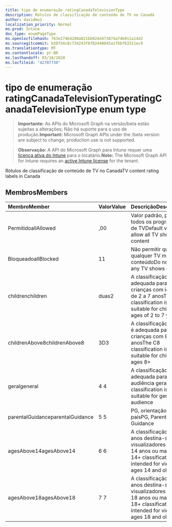 ```yaml
---
title: tipo de enumeração ratingCanadaTelevisionType
description: Rótulos de classificação de conteúdo de TV no Canadá
author: davidmu1
localization_priority: Normal
ms.prod: Intune
doc_type: enumPageType
ms.openlocfilehash: 763e274b4280a821bb924d473874a74b011a14d2
ms.sourcegitcommit: b38fd4c8c734243f6f82448045a1f6bf63311ec9
ms.translationtype: MT
ms.contentlocale: pt-BR
ms.lasthandoff: 03/18/2020
ms.locfileid: "42787730"
---
```

# <a name="ratingcanadatelevisiontype-enum-type"></a><span data-ttu-id="73b10-103">tipo de enumeração ratingCanadaTelevisionType</span><span class="sxs-lookup"><span data-stu-id="73b10-103">ratingCanadaTelevisionType enum type</span></span>

> <span data-ttu-id="73b10-104">**Importante:** As APIs do Microsoft Graph na versão/beta estão sujeitas a alterações; Não há suporte para o uso de produção.</span><span class="sxs-lookup"><span data-stu-id="73b10-104">**Important:** Microsoft Graph APIs under the /beta version are subject to change; production use is not supported.</span></span>

> <span data-ttu-id="73b10-105">**Observação:** A API do Microsoft Graph para Intune requer uma [licença ativa do Intune](https://go.microsoft.com/fwlink/?linkid=839381) para o locatário.</span><span class="sxs-lookup"><span data-stu-id="73b10-105">**Note:** The Microsoft Graph API for Intune requires an [active Intune license](https://go.microsoft.com/fwlink/?linkid=839381) for the tenant.</span></span>

<span data-ttu-id="73b10-106">Rótulos de classificação de conteúdo de TV no Canadá</span><span class="sxs-lookup"><span data-stu-id="73b10-106">TV content rating labels in Canada</span></span>

## <a name="members"></a><span data-ttu-id="73b10-107">Membros</span><span class="sxs-lookup"><span data-stu-id="73b10-107">Members</span></span>
|<span data-ttu-id="73b10-108">Membro</span><span class="sxs-lookup"><span data-stu-id="73b10-108">Member</span></span>|<span data-ttu-id="73b10-109">Valor</span><span class="sxs-lookup"><span data-stu-id="73b10-109">Value</span></span>|<span data-ttu-id="73b10-110">Descrição</span><span class="sxs-lookup"><span data-stu-id="73b10-110">Description</span></span>|
|:---|:---|:---|
|<span data-ttu-id="73b10-111">Permitido</span><span class="sxs-lookup"><span data-stu-id="73b10-111">allAllowed</span></span>|<span data-ttu-id="73b10-112">,0</span><span class="sxs-lookup"><span data-stu-id="73b10-112">0</span></span>|<span data-ttu-id="73b10-113">Valor padrão, permitir todos os programas de TV</span><span class="sxs-lookup"><span data-stu-id="73b10-113">Default value, allow all TV shows content</span></span>|
|<span data-ttu-id="73b10-114">Bloqueado</span><span class="sxs-lookup"><span data-stu-id="73b10-114">allBlocked</span></span>|<span data-ttu-id="73b10-115">1</span><span class="sxs-lookup"><span data-stu-id="73b10-115">1</span></span>|<span data-ttu-id="73b10-116">Não permitir que qualquer TV mostre conteúdo</span><span class="sxs-lookup"><span data-stu-id="73b10-116">Do not allow any TV shows content</span></span>|
|<span data-ttu-id="73b10-117">children</span><span class="sxs-lookup"><span data-stu-id="73b10-117">children</span></span>|<span data-ttu-id="73b10-118">duas</span><span class="sxs-lookup"><span data-stu-id="73b10-118">2</span></span>|<span data-ttu-id="73b10-119">A classificação C é adequada para crianças com idade de 2 a 7 anos</span><span class="sxs-lookup"><span data-stu-id="73b10-119">The C classification is suitable for children ages of 2 to 7 years</span></span>|
|<span data-ttu-id="73b10-120">childrenAbove8</span><span class="sxs-lookup"><span data-stu-id="73b10-120">childrenAbove8</span></span>|<span data-ttu-id="73b10-121">3D</span><span class="sxs-lookup"><span data-stu-id="73b10-121">3</span></span>|<span data-ttu-id="73b10-122">A classificação do C8 é adequada para crianças com 8 anos</span><span class="sxs-lookup"><span data-stu-id="73b10-122">The C8 classification is suitable for children ages 8+</span></span>|
|<span data-ttu-id="73b10-123">geral</span><span class="sxs-lookup"><span data-stu-id="73b10-123">general</span></span>|<span data-ttu-id="73b10-124">4 </span><span class="sxs-lookup"><span data-stu-id="73b10-124">4</span></span>|<span data-ttu-id="73b10-125">A classificação G é adequada para a audiência geral</span><span class="sxs-lookup"><span data-stu-id="73b10-125">The G classification is suitable for general audience</span></span>|
|<span data-ttu-id="73b10-126">parentalGuidance</span><span class="sxs-lookup"><span data-stu-id="73b10-126">parentalGuidance</span></span>|<span data-ttu-id="73b10-127">5 </span><span class="sxs-lookup"><span data-stu-id="73b10-127">5</span></span>|<span data-ttu-id="73b10-128">PG, orientação dos pais</span><span class="sxs-lookup"><span data-stu-id="73b10-128">PG, Parental Guidance</span></span>|
|<span data-ttu-id="73b10-129">agesAbove14</span><span class="sxs-lookup"><span data-stu-id="73b10-129">agesAbove14</span></span>|<span data-ttu-id="73b10-130">6 </span><span class="sxs-lookup"><span data-stu-id="73b10-130">6</span></span>|<span data-ttu-id="73b10-131">A classificação de 14 anos destina-se a visualizadores com 14 anos ou mais</span><span class="sxs-lookup"><span data-stu-id="73b10-131">The 14+ classification is intended for viewers ages 14 and older</span></span>|
|<span data-ttu-id="73b10-132">agesAbove18</span><span class="sxs-lookup"><span data-stu-id="73b10-132">agesAbove18</span></span>|<span data-ttu-id="73b10-133">7 </span><span class="sxs-lookup"><span data-stu-id="73b10-133">7</span></span>|<span data-ttu-id="73b10-134">A classificação de 18 anos destina-se a visualizadores com 18 anos ou mais</span><span class="sxs-lookup"><span data-stu-id="73b10-134">The 18+ classification is intended for viewers ages 18 and older</span></span>|




